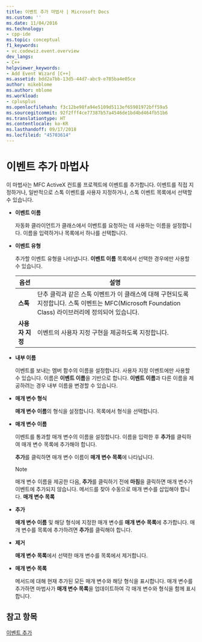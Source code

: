 ```yaml
---
title: 이벤트 추가 마법사 | Microsoft Docs
ms.custom: ''
ms.date: 11/04/2016
ms.technology:
- cpp-ide
ms.topic: conceptual
f1_keywords:
- vc.codewiz.event.overview
dev_langs:
- C++
helpviewer_keywords:
- Add Event Wizard [C++]
ms.assetid: bdd2a7bb-13d5-44d7-abc9-e785ba4e05ce
author: mikeblome
ms.author: mblome
ms.workload:
- cplusplus
ms.openlocfilehash: f3c12be98fa94e5109d5113ef65901972bff59a5
ms.sourcegitcommit: 92f2fff4ce77387b57a4546de1bd4bd464fb51b6
ms.translationtype: HT
ms.contentlocale: ko-KR
ms.lasthandoff: 09/17/2018
ms.locfileid: "45703614"
---
```

# <a name="add-event-wizard"></a>이벤트 추가 마법사
이 마법사는 MFC ActiveX 컨트롤 프로젝트에 이벤트를 추가합니다. 이벤트를 직접 지정하거나, 일반적으로 스톡 이벤트를 사용자 지정하거나, 스톡 이벤트 목록에서 선택할 수 있습니다.  
  
- **이벤트 이름**  

   자동화 클라이언트가 클래스에서 이벤트를 요청하는 데 사용하는 이름을 설정합니다. 이름을 입력하거나 목록에서 하나를 선택합니다.  
  
- **이벤트 유형**  

   추가할 이벤트 유형을 나타냅니다. **이벤트 이름** 목록에서 선택한 경우에만 사용할 수 있습니다.  
  
   |옵션|설명|
   |------------|-----------------|
   |**스톡**|단추 클릭과 같은 스톡 이벤트가 이 클래스에 대해 구현되도록 지정합니다. 스톡 이벤트는 MFC(Microsoft Foundation Class) 라이브러리에 정의되어 있습니다.|
   |**사용자 지정**|이벤트의 사용자 지정 구현을 제공하도록 지정합니다.|

- **내부 이름**  

   이벤트를 보내는 멤버 함수의 이름을 설정합니다. 사용자 지정 이벤트에만 사용할 수 있습니다. 이름은 **이벤트 이름**을 기반으로 합니다. **이벤트 이름**과 다른 이름을 제공하려는 경우 내부 이름을 변경할 수 있습니다.  
  
- **매개 변수 형식**  

   **매개 변수 이름**의 형식을 설정합니다. 목록에서 형식을 선택합니다.  
  
- **매개 변수 이름**  

   이벤트를 통과할 매개 변수의 이름을 설정합니다. 이름을 입력한 후 **추가**를 클릭하여 매개 변수 목록에 추가해야 합니다.  
  
   **추가**를 클릭하면 매개 변수 이름이 **매개 변수 목록**에 나타납니다.  
  
   > [!NOTE]
   > 매개 변수 이름을 제공한 다음, **추가**를 클릭하기 전에 **마침**을 클릭하면 매개 변수가 이벤트에 추가되지 않습니다. 메서드를 찾아 수동으로 매개 변수를 삽입해야 합니다. **매개 변수 목록**  
  
- **추가**  

   **매개 변수 이름** 및 해당 형식에 지정한 매개 변수를 **매개 변수 목록**에 추가합니다. 매개 변수를 목록에 추가하려면 **추가**를 클릭해야 합니다.  
  
- **제거**  

   **매개 변수 목록**에서 선택한 매개 변수를 목록에서 제거합니다.  
  
- **매개 변수 목록**  

   메서드에 대해 현재 추가된 모든 매개 변수와 해당 형식을 표시합니다. 매개 변수를 추가하면 마법사가 **매개 변수 목록**을 업데이트하여 각 매개 변수와 형식을 함께 표시합니다.  
  
## <a name="see-also"></a>참고 항목  
 [이벤트 추가](../ide/adding-an-event-visual-cpp.md)